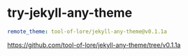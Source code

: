 # try-jekyll-any-theme

```yml
remote_theme: tool-of-lore/jekyll-any-theme@v0.1.1a
```

https://github.com/tool-of-lore/jekyll-any-theme/tree/v0.1.1a
